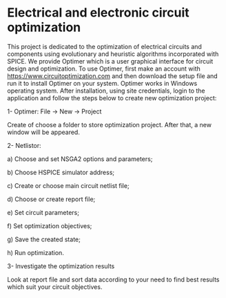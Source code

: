 # Electrical and electronic circuit optimization
This project is dedicated to the optimization of electrical circuits and components using evolutionary and heuristic algorithms incorporated with SPICE.
We provide Optimer which is a user graphical interface for circuit design and optimization.
To use Optimer, first make an account with https://www.circuitoptimization.com and then download the setup file and run it to install Optimer on your system. Optimer works in Windows operating system. After installation, using site credentials, login to the application and follow the steps below to create new optimization project:


1- Optimer: File -> New -> Project

   Create of choose a folder to store optimization project. After that, a new window will be appeared.
   
   
2- Netlistor:

   a) Choose and set NSGA2 options and parameters;
   
   b) Choose HSPICE simulator address;
   
   c) Create or choose main circuit netlist file;
   
   d) Choose or create report file;
   
   e) Set circuit parameters;
   
   f) Set optimization objectives;
   
   g) Save the created state;
   
   h) Run optimization.
   
   
3- Investigate the optimization results

   Look at report file and sort data according to your need to find best results which suit your circuit objectives.
